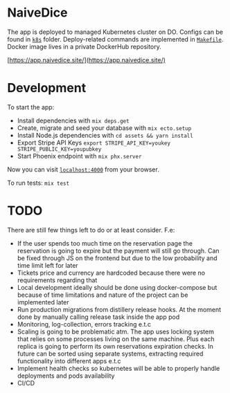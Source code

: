 # NaiveDice

The app is deployed to managed Kubernetes cluster on DO. Configs can be found in [`k8s`](k8s/) folder. Deploy-related commands are implemented in [`Makefile`](Makefile). Docker image lives in a private DockerHub repository.

[https://app.naivedice.site/](https://app.naivedice.site/)

# Development

To start the app:

  * Install dependencies with `mix deps.get`
  * Create, migrate and seed your database with `mix ecto.setup`
  * Install Node.js dependencies with `cd assets && yarn install`
  * Export Stripe API Keys `export STRIPE_API_KEY=youkey STRIPE_PUBLIC_KEY=youpubkey`
  * Start Phoenix endpoint with `mix phx.server`

Now you can visit [`localhost:4000`](http://localhost:4000) from your browser.

To run tests: `mix test`

# TODO

There are still few things left to do or at least consider. F.e:

* If the user spends too much time on the reservation page the reservation is going to expire but the payment will still go through. Can be fixed through JS on the frontend but due to the low probability and time limit left for later
* Tickets price and currency are hardcoded because there were no requirements regarding that
* Local development ideally should be done using docker-compose but because of time limitations and nature of the project can be implemented later
* Run production migrations from distillery release hooks. At the moment done by manually calling release task inside the app pod
* Monitoring, log-collection, errors tracking e.t.c
* Scaling is going to be problematic atm. The app uses locking system that relies on some processes living on the same machine. Plus each replica is going to perform its own reservations expiration checks. In future can be sorted using separate systems, extracting required functionality into different apps e.t.c
* Implement health checks so kubernetes will be able to properly handle deployments and pods availability
* CI/CD
